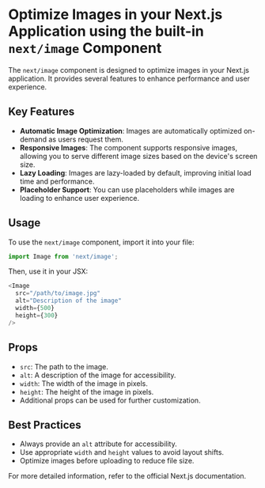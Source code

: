 # Optimize Images in your Next.js Application using the built-in `next/image` Component

The `next/image` component is designed to optimize images in your Next.js application. It provides several features to enhance performance and user experience.

## Key Features

- **Automatic Image Optimization**: Images are automatically optimized on-demand as users request them.
- **Responsive Images**: The component supports responsive images, allowing you to serve different image sizes based on the device's screen size.
- **Lazy Loading**: Images are lazy-loaded by default, improving initial load time and performance.
- **Placeholder Support**: You can use placeholders while images are loading to enhance user experience.

## Usage

To use the `next/image` component, import it into your file:

```javascript
import Image from 'next/image';
```

Then, use it in your JSX:

```javascript
<Image
  src="/path/to/image.jpg"
  alt="Description of the image"
  width={500}
  height={300}
/>
```

## Props

- `src`: The path to the image.
- `alt`: A description of the image for accessibility.
- `width`: The width of the image in pixels.
- `height`: The height of the image in pixels.
- Additional props can be used for further customization.

## Best Practices

- Always provide an `alt` attribute for accessibility.
- Use appropriate `width` and `height` values to avoid layout shifts.
- Optimize images before uploading to reduce file size.

For more detailed information, refer to the official Next.js documentation.